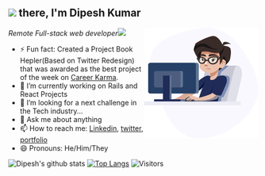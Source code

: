 <h2><img src="https://media.giphy.com/media/26Fxy3Iz1ari8oytO/giphy.gif" width="70"> there, I'm Dipesh Kumar</h2>
<img align='right' src="banner-image.png" width="230">
<p><em>Remote Full-stack web developer</em><img src="https://media.giphy.com/media/XGma2iRIHTKkwqRkFl/giphy.gif" width="50"></p>

<!-- [![Linkedin Badge](https://img.shields.io/badge/-Dipesh%20Kumar-blue?style=flat-square&logo=Linkedin&logoColor=white&link=https://www.linkedin.com/in/dipeshtwis/)](https://www.linkedin.com/in/dipeshtwis/)
[![Twitter Badge](https://img.shields.io/badge/-@97deepeshkumar-1ca0f1?style=flat-square&labelColor=1ca0f1&logo=twitter&logoColor=white&link=https://twitter.com/97deepeshkumar)](https://twitter.com/97deepeshkumar) -->
<!--
**Dipeshtwis/Dipeshtwis** is a ✨ _special_ ✨ repository because its `README.md` (this file) appears on your GitHub profile.
-->

- ⚡ Fun fact: Created a Project Book Hepler(Based on Twitter Redesign) that was awarded as the best project of the week on [Career Karma](https://careerkarma.com/discussions/projects/a-book-helper-358/).
- 🔭 I’m currently working on Rails and React Projects
- 🤔 I’m looking for a next challenge in the Tech industry...
- 💬 Ask me about anything
- 📫 How to reach me:  [Linkedin](https://www.linkedin.com/in/dipeshtwis), [twitter](https://twitter.com/97deepeshkumar), [portfolio](https://deeptwist.tk)
- 😄 Pronouns: He/Him/They



![Dipesh's github stats](https://github-readme-stats.vercel.app/api?username=Dipeshtwis&hide=["issues"]&show_icons=true) [![Top Langs](https://github-readme-stats.vercel.app/api/top-langs/?username=Dipeshtwis&show_icons=true&theme=dark&layout=compact&hide_title=true)](https://github.com/Dipeshtwis) ![Visitors](https://profile-counter.glitch.me/%7BDipeshtwis%7D/count.svg)
